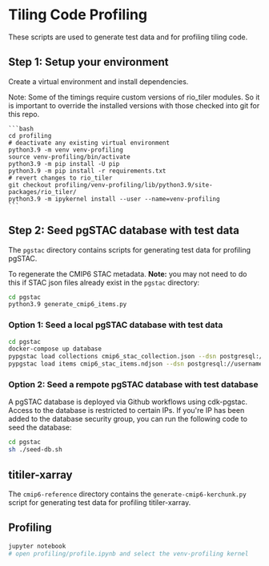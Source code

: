 # Tiling Code Profiling

These scripts are used to generate test data and for profiling tiling code.

## Step 1: Setup your environment

Create a virtual environment and install dependencies.

Note: Some of the timings require custom versions of rio_tiler modules. So it is important to override the installed versions with those checked into git for this repo.

    ```bash
    cd profiling
    # deactivate any existing virtual environment
    python3.9 -m venv venv-profiling
    source venv-profiling/bin/activate
    python3.9 -m pip install -U pip
    python3.9 -m pip install -r requirements.txt
    # revert changes to rio_tiler
    git checkout profiling/venv-profiling/lib/python3.9/site-packages/rio_tiler/
    python3.9 -m ipykernel install --user --name=venv-profiling
    ```

## Step 2: Seed pgSTAC database with test data

The `pgstac` directory contains scripts for generating test data for profiling pgSTAC.

To regenerate the CMIP6 STAC metadata. **Note:** you may not need to do this if STAC json files already exist in the `pgstac` directory:

```bash
cd pgstac
python3.9 generate_cmip6_items.py
```

### Option 1: Seed a local pgSTAC database with test data

```bash
cd pgstac
docker-compose up database
pypgstac load collections cmip6_stac_collection.json --dsn postgresql://username:password@localhost:5439/postgis --method upsert
pypgstac load items cmip6_stac_items.ndjson --dsn postgresql://username:password@localhost:5439/postgis --method upsert
```

### Option 2: Seed a rempote pgSTAC database with test database

A pgSTAC database is deployed via Github workflows using cdk-pgstac. Access to the database is restricted to certain IPs. If you're IP has been added to the database security group, you can run the following code to seed the database:

```bash
cd pgstac
sh ./seed-db.sh
```

## titiler-xarray

The `cmip6-reference` directory contains the `generate-cmip6-kerchunk.py` script for generating test data for profiling titiler-xarray.

## Profiling

```bash
jupyter notebook 
# open profiling/profile.ipynb and select the venv-profiling kernel
```
